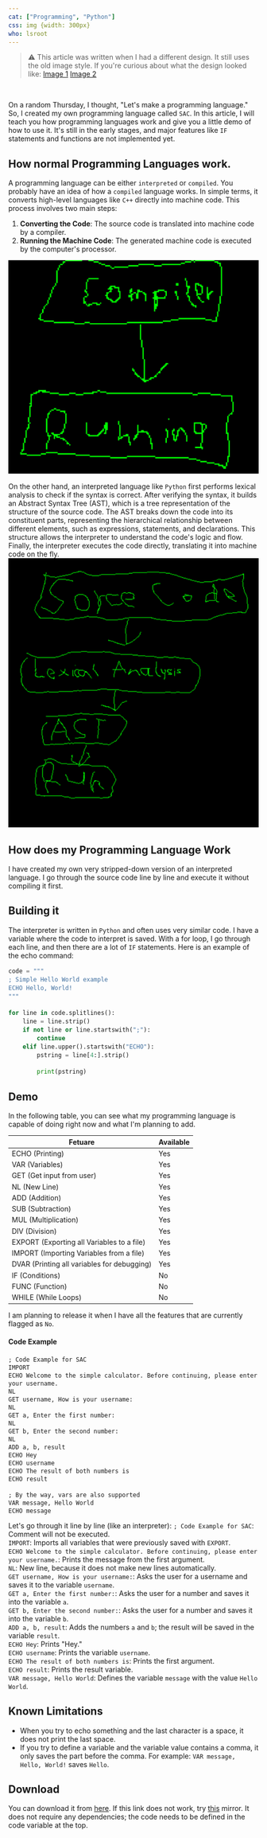 ```yaml
---
cat: ["Programming", "Python"]
css: img {width: 300px}
who: lsroot
---
```

> ⚠️ This article was written when I had a different design. It still uses the old image style. If you're curious about what the design looked like: [Image 1](https://cloud.fiosproject.de/legacyblog1.png)  [Image 2](https://cloud.fiosproject.de/legacyblog2.png)  
<br>

On a random Thursday, I thought, "Let's make a programming language." So, I created my own programming language called `SAC`. In this article, I will teach you how programming languages work and give you a little demo of how to use it. It's still in the early stages, and major features like `IF` statements and functions are not implemented yet.
## How normal Programming Languages work.
A programming language can be either `interpreted` or `compiled`. You probably have an idea of how a `compiled` language works. In simple terms, it converts high-level languages like `C++` directly into machine code. This process involves two main steps:
1. **Converting the Code**: The source code is translated into machine code by a compiler.
2. **Running the Machine Code**: The generated machine code is executed by the computer's processor.

![](/files/pl1.png "")

On the other hand, an interpreted language like `Python` first performs lexical analysis to check if the syntax is correct. After verifying the syntax, it builds an Abstract Syntax Tree (AST), which is a tree representation of the structure of the source code. The AST breaks down the code into its constituent parts, representing the hierarchical relationship between different elements, such as expressions, statements, and declarations. This structure allows the interpreter to understand the code's logic and flow. Finally, the interpreter executes the code directly, translating it into machine code on the fly.![](/files/pl2.png "")
## How does my Programming Language Work
I have created my own very stripped-down version of an interpreted language. I go through the source code line by line and execute it without compiling it first.
## Building it
The interpreter is written in `Python` and often uses very similar code. I have a variable where the code to interpret is saved. With a for loop, I go through each line, and then there are a lot of `IF` statements. Here is an example of the echo command:
```python
code = """
; Simple Hello World example
ECHO Hello, World!
"""

for line in code.splitlines():
	line = line.strip()
	if not line or line.startswith(";"):
		continue
	elif line.upper().startswith("ECHO"):
		pstring = line[4:].strip()

		print(pstring)
```
## Demo
In the following table, you can see what my programming language is capable of doing right now and what I'm planning to add.

| Fetuare                                     | Available |
| ------------------------------------------- | --------- |
| ECHO (Printing)                             | Yes       |
| VAR (Variables)                             | Yes       |
| GET (Get input from user)                   | Yes       |
| NL (New Line)                               | Yes       |
| ADD (Addition)                              | Yes       |
| SUB (Subtraction)                           | Yes       |
| MUL (Multiplication)                        | Yes       |
| DIV (Division)                              | Yes       |
| EXPORT (Exporting all Variables to a file)  | Yes       |
| IMPORT (Importing Variables from a file)    | Yes       |
| DVAR (Printing all variables for debugging) | Yes       |
| IF (Conditions)                             | No        |
| FUNC (Function)                             | No        |
| WHILE (While Loops)                         | No        |

I am planning to release it when I have all the features that are currently flagged as `No`.
#### Code Example
```SAC
; Code Example for SAC
IMPORT
ECHO Welcome to the simple calculator. Before continuing, please enter your username.
NL
GET username, How is your username: 
NL
GET a, Enter the first number: 
NL
GET b, Enter the second number: 
NL
ADD a, b, result
ECHO Hey
ECHO username
ECHO The result of both numbers is
ECHO result

; By the way, vars are also supported
VAR message, Hello World
ECHO message

```
Let's go through it line by line (like an interpreter): 
`; Code Example for SAC`: Comment will not be executed.  
`IMPORT`: Imports all variables that were previously saved with `EXPORT`.  
`ECHO Welcome to the simple calculator. Before continuing, please enter your username.`: Prints the message from the first argument.  
`NL`: New line, because it does not make new lines automatically.  
`GET username, How is your username:`: Asks the user for a username and saves it to the variable `username`.  
`GET a, Enter the first number:`: Asks the user for a number and saves it into the variable `a`.  
`GET b, Enter the second number:`: Asks the user for a number and saves it into the variable `b`.  
`ADD a, b, result`: Adds the numbers `a` and `b`; the result will be saved in the variable `result`.  
`ECHO Hey`: Prints "Hey."  
`ECHO username`: Prints the variable `username`.  
`ECHO The result of both numbers is`: Prints the first argument.  
`ECHO result`: Prints the result variable.  
`VAR message, Hello World`: Defines the variable `message` with the value `Hello World`.
## Known Limitations
- When you try to echo something and the last character is a space, it does not print the last space.
- If you try to define a variable and the variable value contains a comma, it only saves the part before the comma. For example: `VAR message, Hello, World!` saves `Hello`.
## Download

You can download it from [here](/files/sac.py). If this link does not work, try [this](https://gist.github.com/FiOS-repo/2bbbdd5e2eab21802ccfc9b399a3f5f0) mirror. It does not require any dependencies; the code needs to be defined in the code variable at the top.








